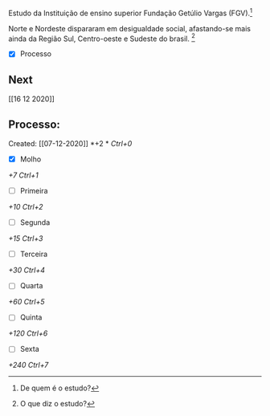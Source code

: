 Estudo da Instituição de ensino superior Fundação Getúlio Vargas (FGV).[^966736]

[^966736]: De quem é o estudo?


Norte e Nordeste dispararam em desigualdade social, afastando-se mais ainda da Região Sul, Centro-oeste e Sudeste do brasil. [^80847]

[^80847]: O que diz o estudo?

- [x] Processo 

## Next
[[16 12 2020]]
## Processo:
Created: [[07-12-2020]]
*+2 *  *Ctrl+0*
- [x] Molho  

*+7*  *Ctrl+1*

- [ ] Primeira 

*+10*  *Ctrl+2*

- [ ] Segunda

*+15*  *Ctrl+3*

- [ ] Terceira 

*+30*  *Ctrl+4*

- [ ] Quarta 

*+60*  *Ctrl+5*

- [ ] Quinta 

*+120*  *Ctrl+6*

- [ ] Sexta 

*+240*  *Ctrl+7*